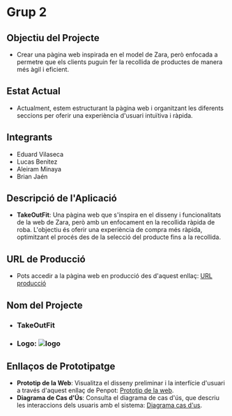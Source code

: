 # Grup 2

## Objectiu del Projecte
* Crear una pàgina web inspirada en el model de Zara, però enfocada a permetre que els clients puguin fer la recollida de productes de manera més àgil i eficient.

## Estat Actual
* Actualment, estem estructurant la pàgina web i organitzant les diferents seccions per oferir una experiència d'usuari intuïtiva i ràpida.

## Integrants
* Eduard Vilaseca
* Lucas Benitez
* Aleiram Minaya
* Brian Jaén

## Descripció de l'Aplicació
* **TakeOutFit**: Una pàgina web que s'inspira en el disseny i funcionalitats de la web de Zara, però amb un enfocament en la recollida ràpida de roba. L'objectiu és oferir una experiència de compra més ràpida, optimitzant el procés des de la selecció del producte fins a la recollida.

## URL de Producció
* Pots accedir a la pàgina web en producció des d'aquest enllaç: [URL producció](http://tr1g2.daw.inspedralbes.cat/transversal-tr1-2024-2025-grupo2_takeAway/web/)

## Nom del Projecte
* ### TakeOutFit
* ### Logo:   ![logo](https://github.com/user-attachments/assets/02dd6c0b-60b2-4d71-a170-1e15237cc424)


## Enllaços de Prototipatge
* **Prototip de la Web**: Visualitza el disseny preliminar i la interfície d'usuari a través d'aquest enllaç de Penpot: [Prototip de la web](https://design.penpot.app/#/view/5e250d03-b345-8112-8005-26c869b3c365?page-id=5e250d03-b345-8112-8005-26c869b3c366&section=interactions&index=0&share-id=9cff1166-2265-80f2-8005-26e5d249c0a6).
* **Diagrama de Cas d'Ús**: Consulta el diagrama de cas d'ús, que descriu les interaccions dels usuaris amb el sistema: [Diagrama cas d'us](https://lucid.app/lucidchart/5da2fae0-dcce-40ec-88fd-ac11efec444a/edit?viewport_loc=-465%2C-373%2C2765%2C1279%2C0_0&invitationId=inv_3161aec2-3f7a-459a-99c3-f83122b399dc).
